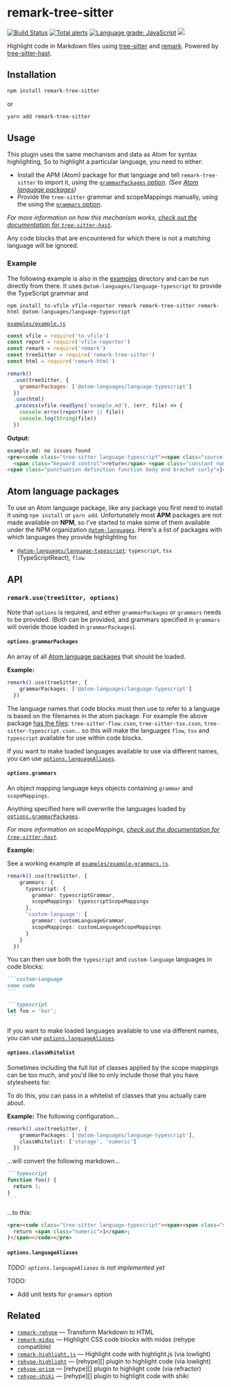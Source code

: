 # remark-tree-sitter

[![Build Status](https://dev.azure.com/samlanning/tree-sitter/_apis/build/status/remark-tree-sitter?branchName=master)](https://dev.azure.com/samlanning/tree-sitter/_build/latest?definitionId=3&branchName=master) [![Total alerts](https://img.shields.io/lgtm/alerts/g/samlanning/remark-tree-sitter.svg?logo=lgtm&logoWidth=18)](https://lgtm.com/projects/g/samlanning/remark-tree-sitter/alerts/) [![Language grade: JavaScript](https://img.shields.io/lgtm/grade/javascript/g/samlanning/remark-tree-sitter.svg?logo=lgtm&logoWidth=18)](https://lgtm.com/projects/g/samlanning/remark-tree-sitter/context:javascript) [![](https://img.shields.io/npm/v/remark-tree-sitter.svg)](https://www.npmjs.com/package/remark-tree-sitter)

Highlight code in Markdown files using
[tree-sitter](https://github.com/tree-sitter/tree-sitter) and
[remark](https://github.com/remarkjs/remark).
Powered by [tree-sitter-hast](https://github.com/samlanning/tree-sitter-hast).

## Installation

```bash
npm install remark-tree-sitter
```

or

```bash
yarn add remark-tree-sitter
```

## Usage

This plugin uses the same mechanism and data as Atom for syntax highlighting,
So to highlight a particular language, you need to either:

* Install the APM (Atom) package for that language and tell `remark-tree-sitter`
  to import it, using the [`grammarPackages` option](#options.grammarpackages).
  *(See [Atom language packages](#atom-language-packages))*
* Provide the `tree-sitter` grammar and scopeMappings manually,
  using the using the [`grammars` option](#options.grammars).

*For more information on how this mechanism works,
[check out the documentation for `tree-sitter-hast`](https://github.com/samlanning/tree-sitter-hast#scope-mappings).*

Any code blocks that are encountered for which there is not a matching language will be ignored.

### Example

The following example is also in the [examples](examples/) directory
and can be run directly from there.
It uses `@atom-languages/language-typescript` to provide the TypeScript grammar and 

```
npm install to-vfile vfile-reporter remark remark-tree-sitter remark-html @atom-languages/language-typescript
```

[`examples/example.js`](examples/example.js)
```js
const vfile = require('to-vfile')
const report = require('vfile-reporter')
const remark = require('remark')
const treeSitter = require('remark-tree-sitter')
const html = require('remark-html')

remark()
  .use(treeSitter, {
    grammarPackages: ['@atom-languages/language-typescript']
  })
  .use(html)
  .process(vfile.readSync('example.md'), (err, file) => {
    console.error(report(err || file))
    console.log(String(file))
  })
```

**Output:**

```html
example.md: no issues found
<pre><code class="tree-sitter language-typescript"><span class="source ts"><span class="storage type function">function</span> <span class="entity name function">foo</span><span class="punctuation definition parameters begin bracket round">(</span><span class="punctuation definition parameters end bracket round">)</span> <span class="punctuation definition function body begin bracket curly">{</span>
  <span class="keyword control">return</span> <span class="constant numeric">1</span><span class="punctuation terminator statement semicolon">;</span>
<span class="punctuation definition function body end bracket curly">}</span></span></code></pre>
```

## Atom language packages

To use an Atom language package,
like any package you first need to install it using `npm install` or `yarn add`.
Unfortunately most **APM** packages are not made available on **NPM**,
so I've started to make some of them available under the NPM organization
[`@atom-languages`](https://www.npmjs.com/org/atom-languages).
Here's a list of packages with which languages they provide highlighting for.

* [`@atom-languages/language-typescript`](https://www.npmjs.com/package/@atom-languages/language-typescript):
  `typescript`, `tsx` (TypeScriptReact), `flow`

## API

### `remark.use(treeSitter, options)`

Note that `options` is required, and either `grammarPackages` or `grammars` needs to be provided. (Both can be provided, and grammars specified in `grammars` will overide those loaded in `grammarPackages`).

#### `options.grammarPackages`

An array of all [Atom language packages](#atom-language-packages) that should be loaded.

**Example:**

```ts
remark().use(treeSitter, {
    grammarPackages: ['@atom-languages/language-typescript']
  })
```

The language names that code blocks must then use
to refer to a language is based on the filenames in the atom package.
For example the above package
[has the files](https://github.com/atom/language-typescript/tree/master/grammars):
`tree-sitter-flow.cson`, `tree-sitter-tsx.cson`, `tree-sitter-typescript.cson`...
so this will make the languages `flow`, `tsx` and `typescript`
available for use within code blocks.

If you want to make loaded languages available to use via different names,
you can use [`options.languageAliases`](#options.languagealiases).

#### `options.grammars`

An object mapping language keys objects containing `grammar` and `scopeMappings`.

Anything specified here will overwrite the languages loaded by [`options.grammarPackages`](#options.grammarpackages).

*For more information on scopeMappings, [check out the documentation for `tree-sitter-hast`](https://github.com/samlanning/tree-sitter-hast#scope-mappings).*

**Example:**

See a working example at [`examples/example-grammars.js`](examples/example-grammars.js).

```ts
remark().use(treeSitter, {
    grammars: {
      typescript: {
        grammar: typescriptGrammar,
        scopeMappings: typescriptScopeMappings
      },
      'custom-language': {
        grammar: customLanguageGrammar,
        scopeMappings: customLanguageScopeMappings
      }
    }
  })
```

You can then use both the `typescript` and `custom-language` languages in code blocks:

````md
```custom-language
some code
```

```typescript
let foo = 'bar';
```
````

If you want to make loaded languages available to use via different names,
you can use [`options.languageAliases`](#options.languagealiases).

#### `options.classWhitelist`

Sometimes including the full list of classes applied by the scope mappings
can be too much,
and you'd like to only include those that you have stylesheets for.

To do this, you can pass in a whitelist of classes that you actually care about.

**Example:** The following configuration...

```ts
remark().use(treeSitter, {
    grammarPackages: ['@atom-languages/language-typescript'],
    classWhitelist: ['storage', 'numeric']
  })
```

...will convert the following markdown...

````md
```typescript
function foo() {
  return 1;
}
```
````

...to this:

```html
<pre><code class="tree-sitter language-typescript"><span><span class="storage">function</span> foo() {
  return <span class="numeric">1</span>;
}</span></code></pre>
```


#### `options.languageAliases`

*TODO: `options.languageAliases` is not implemented yet*

TODO:

* Add unit tests for `grammars` option

## Related

*   [`remark-rehype`](https://github.com/remarkjs/remark-rehype)
    — Transform Markdown to HTML
*   [`remark-midas`](https://github.com/remarkjs/remark-midas)
    — Highlight CSS code blocks with midas (rehype compatible)
*   [`remark-highlight.js`](https://github.com/remarkjs/remark-highlight.js)
    — Highlight code with highlight.js (via lowlight)
*   [`rehype-highlight`](https://github.com/rehypejs/rehype-highlight)
    — [rehype][] plugin to highlight code (via lowlight)
*   [`rehype-prism`](https://github.com/mapbox/rehype-prism)
    — [rehype][] plugin to highlight code (via refractor)
*   [`rehype-shiki`](https://github.com/rsclarke/rehype-shiki)
    — [rehype][] plugin to highlight code with shiki
